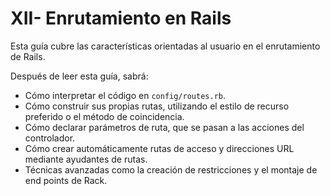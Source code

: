 # XII- Enrutamiento en Rails

Esta guía cubre las características orientadas al usuario en el enrutamiento de Rails.

Después de leer esta guía, sabrá:

* Cómo interpretar el código en `config/routes.rb`.
* Cómo construir sus propias rutas, utilizando el estilo de recurso preferido o el método de coincidencia.
* Cómo declarar parámetros de ruta, que se pasan a las acciones del controlador.
* Cómo crear automáticamente rutas de acceso y direcciones URL mediante ayudantes de rutas.
* Técnicas avanzadas como la creación de restricciones y el montaje de end points de Rack.



